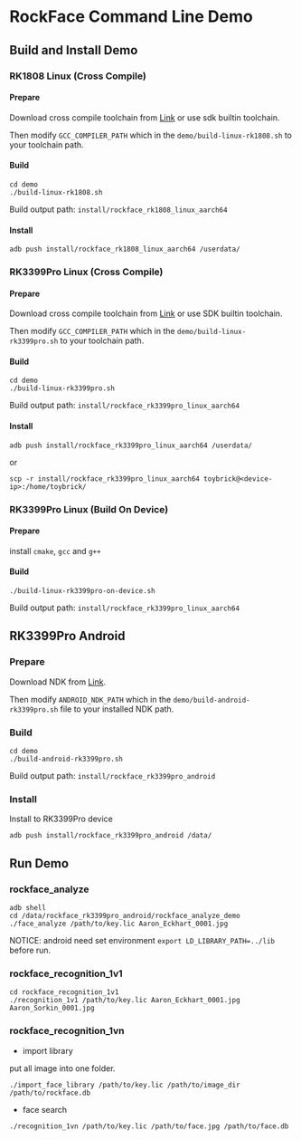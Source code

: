# RockFace Command Line Demo

## Build and Install Demo

### RK1808 Linux (Cross Compile)

#### Prepare

Download cross compile toolchain from [Link](https://releases.linaro.org/components/toolchain/binaries/6.3-2017.05/aarch64-linux-gnu/) or use sdk builtin toolchain.

Then modify `GCC_COMPILER_PATH` which in the `demo/build-linux-rk1808.sh` to your toolchain path.

#### Build

```
cd demo
./build-linux-rk1808.sh
```

Build output path: `install/rockface_rk1808_linux_aarch64`

#### Install

```
adb push install/rockface_rk1808_linux_aarch64 /userdata/
```

### RK3399Pro Linux (Cross Compile)

#### Prepare

Download cross compile toolchain from [Link](https://releases.linaro.org/components/toolchain/binaries/6.3-2017.05/aarch64-linux-gnu/) or use SDK builtin toolchain.

Then modify `GCC_COMPILER_PATH` which in the `demo/build-linux-rk3399pro.sh` to your toolchain path.

#### Build

```
cd demo
./build-linux-rk3399pro.sh
```

Build output path: `install/rockface_rk3399pro_linux_aarch64`

#### Install

```
adb push install/rockface_rk3399pro_linux_aarch64 /userdata/
```

or

```
scp -r install/rockface_rk3399pro_linux_aarch64 toybrick@<device-ip>:/home/toybrick/
```

### RK3399Pro Linux (Build On Device)

#### Prepare

install `cmake`, `gcc` and `g++`

#### Build

```
./build-linux-rk3399pro-on-device.sh
```

Build output path: `install/rockface_rk3399pro_linux_aarch64`

## RK3399Pro Android

### Prepare

Download NDK from [Link](https://developer.android.google.cn/ndk/downloads).

Then modify `ANDROID_NDK_PATH` which in the `demo/build-android-rk3399pro.sh` file to your installed NDK path.

### Build

```
cd demo
./build-android-rk3399pro.sh
```

Build output path: `install/rockface_rk3399pro_android`

### Install

Install to RK3399Pro device

```
adb push install/rockface_rk3399pro_android /data/
```

## Run Demo

### rockface_analyze

```
adb shell
cd /data/rockface_rk3399pro_android/rockface_analyze_demo
./face_analyze /path/to/key.lic Aaron_Eckhart_0001.jpg
```

NOTICE: android need set environment `export LD_LIBRARY_PATH=../lib` before run.

### rockface_recognition_1v1

```
cd rockface_recognition_1v1
./recognition_1v1 /path/to/key.lic Aaron_Eckhart_0001.jpg Aaron_Sorkin_0001.jpg
```

### rockface_recognition_1vn

- import library

put all image into one folder.

```
./import_face_library /path/to/key.lic /path/to/image_dir /path/to/rockface.db
```

- face search

```
./recognition_1vn /path/to/key.lic /path/to/face.jpg /path/to/face.db
```